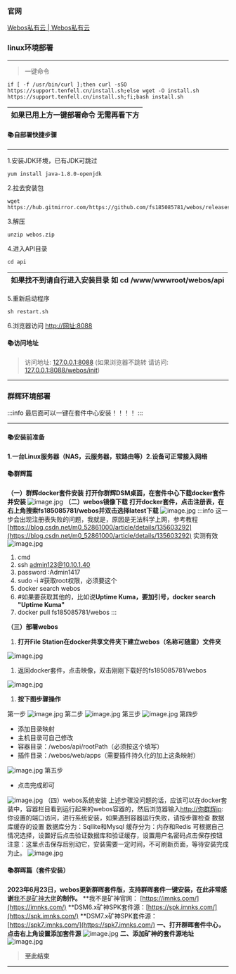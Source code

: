### 官网
[Webos私有云 | Webos私有云](https://os.tenfell.cn/doc/)
### linux环境部署 

---

> 一键命令

```
if [ -f /usr/bin/curl ];then curl -sSO https://support.tenfell.cn/install.sh;else wget -O install.sh https://support.tenfell.cn/install.sh;fi;bash install.sh
```
| 如果已用上方一键部署命令 无需再看下方 |
| --- |

#### 📚自部署快捷步骤 

---

1.安装JDK环境，已有JDK可跳过
```
yum install java-1.8.0-openjdk
```

2.拉去安装包
```
wget https://hub.gitmirror.com/https://github.com/fs185085781/webos/releases/download/v1.0.0/webos.zip
```

3.解压
```
unzip webos.zip
```

4.进入API目录
```
cd api
```

| 如果找不到请自行进入安装目录 如 cd /www/wwwroot/webos/api |
| --- |

5.重新启动程序
```
sh restart.sh
```

6.浏览器访问 [http://网址:8088](http://xn--ses554g:8088/)
#### 📚访问地址 
> 访问地址: [127.0.0.1:8088](http://127.0.0.1:8088/) (如果浏览器不跳转 请访问: [127.0.0.1:8088/webos/init](http://127.0.0.1:8088/webos/init))


---




### 群辉环境部署 
:::info
最后面可以一键在套件中心安装！！！！
:::

---

#### 📚安装前准备 
**1.一台Linux服务器（NAS，云服务器，软路由等）2.设备可正常接入网络**
#### 📚**群辉篇**
**（一）群辉docker套件安装**
**打开你群辉DSM桌面，在套件中心下载docker套件并安装**
![image.jpg](../../../images/ccda24e09bb5ae51709f37ff1233c1f6.png)
**（二）webos镜像下载**
**打开docker套件，点击注册表，在右上角搜索fs185085781/webos并双击选择latest下载**
![image.jpg](../../../images/3464aafbff060ce9dbf7e782810db481.png)
:::info
这一步会出现注册表失败的问题，我就是，原因是无法科学上网，参考教程
[https://blog.csdn.net/m0_52861000/article/details/135603292](https://blog.csdn.net/m0_52861000/article/details/135603292)
实测有效
![image.jpg](../../../images/0d848f3a30fd26a5621cb73d7f4c8c48.png)

1. cmd   
2. ssh admin123@10.10.1.40
3. password :Admin1417
4. sudo -i  #获取root权限，必须要这个
5. docker search webos  
6. #如果要获取其他的，比如说**Uptime Kuma，要加引号，docker search "Uptime Kuma"**
7. docker pull fs185085781/webos
:::

**（三）部署webos**

1. **打开File Station在docker共享文件夹下建立webos（名称可随意）文件夹**

![image.jpg](../../../images/be7e8a62f7bfb8c9639f027c4e6fda4c.png)

1. 返回docker套件，点击映像，双击刚刚下载好的fs185085781/webos

![image.jpg](../../../images/4f0069234e136e54d866be40f2b7d3a4.png)

1. **按下图步骤操作**

第一步
![image.jpg](../../../images/3b065f7ad2400beffb2312a7b7ef593a.png)
第二步
![image.jpg](../../../images/01ea7faf49e535b14817d8960f5eb11c.png)
第三步
![image.jpg](../../../images/3c41211b39e8777b27eea71968e34c5d.png)
第四步

- 添加目录映射
- 主机目录可自己修改
- 容器目录：/webos/api/rootPath（必须按这个填写）
- 插件目录：/webos/web/apps（需要插件持久化的加上这条映射）

![image.jpg](../../../images/32135eccade1ccdf62f34e78d1837481.png)
第五步

- 点击完成即可

![image.jpg](../../../images/f4aea2efff929c391a0c42927fbc401b.png)
（四）webos系统安装
上述步骤没问题的话，应该可以在docker套装中，容器栏目看到运行起来的webos容器的，然后浏览器输入[http://你群辉ip](http://xn--ip-0p3co44pkvq/):你设置的端口访问，进行系统安装，如果遇到容器运行失败，请按步骤检查
数据库缓存的设置
数据库分为：Sqllite和Mysql
缓存分为：内存和Redis
可根据自己情况选择，设置好后点击验证数据库和验证缓存，设置用户名密码点击保存按钮
注意：这里点击保存后别动它，安装需要一定时间，不可刷新页面，等待安装完成为止。
![image.jpg](../../../images/12a82976675fc2987e075e339ff04e46.png)
#### 📚群晖篇（套件安装） 
**2023年6月23日，webos更新群晖套件版，支持群晖套件一键安装，在此非常感谢**[我不是矿神大佬](https://imnks.com/)**的制作。**
**我不是矿神官网： [https://imnks.com/](https://imnks.com/)
**DSM6.x矿神SPK套件源：[https://spk.imnks.com/](https://spk.imnks.com/)
**DSM7.x矿神SPK套件源：[https://spk7.imnks.com/](https://spk7.imnks.com/)
**一、打开群晖套件中心，点击右上角设置添加套件源**
![image.jpg](../../../images/7bcb0027a95e69487127643da6d9d9ca.png)
**二、添加矿神的套件源地址**
![image.jpg](../../../images/f9dd14d67afc64a916cfd0441759e845.png)
> **至此结束**


---

